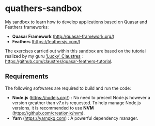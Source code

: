 # quathers-sandbox
My sandbox to learn how to develop applications based on Quasar and Feathers frameworks:
* **Quasar Framework** (http://quasar-framework.org/)
* **Feathers** (https://feathersjs.com/)

The exercises carried out within this sandbox are based on the tutorial realized by my guru ['Lucky' Claustres](https://github.com/claustres) : https://github.com/claustres/quasar-feathers-tutorial. 

## Requirements
The following softwares are required to build and run the code:
* **Node.js** (https://nodejs.org/) : No need to present Node.js however a version greather than v7.x is requested. To help manage Node.js versions, it is recommended to use **NVM** (https://github.com/creationix/nvm).
* **Yarn** (https://yarnpkg.com) : A powerful dependency manager.



